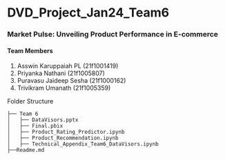 # DVD_Project_Jan24_Team6

### Market Pulse: Unveiling Product Performance in E-commerce

#### Team Members
1. Asswin Karuppaiah PL (21f1001419)
2. Priyanka Nathani  (21f1005807)
3. Puravasu Jaideep Sesha (21f1000162)
4. Trivikram Umanath (21f1005359)

Folder Structure 
```
├── Team 6
│   ├── DataVisors.pptx
│   ├── Final.pbix
│   ├── Product_Rating_Predictor.ipynb
│   ├── Product_Recommendation.ipynb
│   ├── Technical_Appendix_Team6_DataVisors.ipynb
├──Readme.md
```
